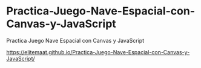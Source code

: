 # Practica-Juego-Nave-Espacial-con-Canvas-y-JavaScript
Practica Juego Nave Espacial con Canvas y JavaScript

https://elitemaat.github.io/Practica-Juego-Nave-Espacial-con-Canvas-y-JavaScript/
